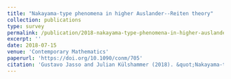```yaml
---
title: "Nakayama-type phenomena in higher Auslander--Reiten theory"
collection: publications
type: survey
permalink: /publication/2018-nakayama-type-phenomena-in-higher-auslander-reiten-theory
excerpt: ''
date: 2018-07-15
venue: 'Contemporary Mathematics'
paperurl: 'https://doi.org/10.1090/conm/705'
citation: 'Gustavo Jasso and Julian Külshammer (2018). &quot;Nakayama-type phenomena in higher Auslander--Reiten theory.&quot; In: <i>Contemporary Mathematics</i>. 705.'
---
```


